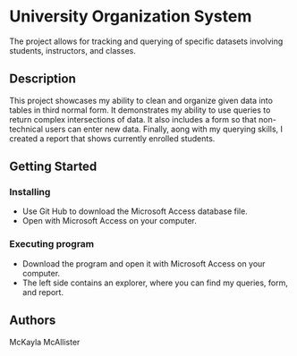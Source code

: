 # University Organization System

The project allows for tracking and querying of specific datasets involving students, instructors, and classes.

## Description

This project showcases my ability to clean and organize given data into tables in third normal form. It demonstrates my ability to use queries to return complex intersections of data. It also includes a form so that non-technical users can enter new data. Finally, aong with my querying skills, I created a report that shows currently enrolled students.

## Getting Started

### Installing

* Use Git Hub to download the Microsoft Access database file.
* Open with Microsoft Access on your computer.

### Executing program

* Download the program and open it with Microsoft Access on your computer.
* The left side contains an explorer, where you can find my queries, form, and report.

## Authors
McKayla McAllister
